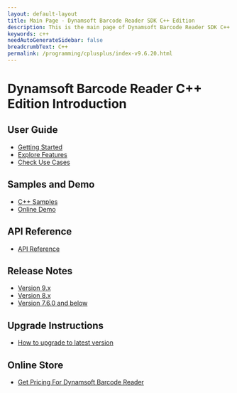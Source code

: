 ```yaml
---
layout: default-layout
title: Main Page - Dynamsoft Barcode Reader SDK C++ Edition
description: This is the main page of Dynamsoft Barcode Reader SDK C++ Edition.
keywords: c++
needAutoGenerateSidebar: false
breadcrumbText: C++
permalink: /programming/cplusplus/index-v9.6.20.html
---
```


# Dynamsoft Barcode Reader C++ Edition Introduction

## User Guide

- [Getting Started]({{site.cpp}}user-guide.html)
- [Explore Features]({{site.cpp}}user-guide/explore-features/index.html)
- [Check Use Cases]({{site.cpp}}user-guide/use-cases/index.html)

## Samples and Demo

- <a href="https://github.com/Dynamsoft/barcode-reader-c-cpp-samples/tree/v9.6.10/samples/C%2B%2B" target="_blank">C++ Samples</a>
- <a href="https://demo.dynamsoft.com/barcode-reader/" target="_blank">Online Demo</a>

## API Reference

- [API Reference]({{site.cpp_api}}index.html)

## Release Notes

- [Version 9.x](release-notes/cpp-9.md)
- [Version 8.x](release-notes/cpp-8.md)
- [Version 7.6.0 and below](release-notes/cpp-7.md)

## Upgrade Instructions

- [How to upgrade to latest version]({{site.cpp}}upgrade-instruction.html)

## Online Store

- <a href="https://www.dynamsoft.com/store/dynamsoft-barcode-reader/#desktop" target="_blank">Get Pricing For Dynamsoft Barcode Reader</a>

